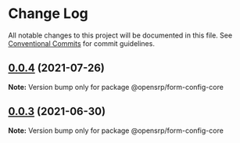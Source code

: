 # Change Log

All notable changes to this project will be documented in this file.
See [Conventional Commits](https://conventionalcommits.org) for commit guidelines.

## [0.0.4](https://github.com/opensrp/web/compare/@opensrp/form-config-core@0.0.2...@opensrp/form-config-core@0.0.4) (2021-07-26)

**Note:** Version bump only for package @opensrp/form-config-core

## [0.0.3](https://github.com/opensrp/web/compare/@opensrp/form-config-core@0.0.2...@opensrp/form-config-core@0.0.3) (2021-06-30)

**Note:** Version bump only for package @opensrp/form-config-core
